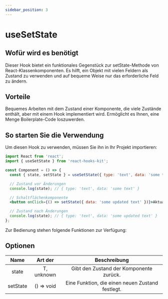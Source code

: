 ```yaml
---
sidebar_position: 3
---
```


# useSetState

## Wofür wird es benötigt

Dieser Hook bietet ein funktionales Gegenstück zur setState-Methode von React-Klassenkomponenten. Es hilft, ein Objekt mit vielen Feldern als Zustand zu verwenden und auf bequeme Weise nur das erforderliche Feld zu ändern.

## Vorteile

Bequemes Arbeiten mit dem Zustand einer Komponente, die viele Zustände enthält, aber mit einem Hook implementiert wird. Ermöglicht es Ihnen, eine Menge Boilerplate-Code loszuwerden.

## So starten Sie die Verwendung

Um diesen Hook zu verwenden, müssen Sie ihn in Ihr Projekt importieren:

```jsx
import React from 'react';
import { useSetState } from 'react-hooks-kit';

const Component = () => {
  const { state, setState } = useSetState({ type: 'text', data: 'some text' });

  // Zustand vor Änderungen
  console.log(state); // { type: 'text', data: 'some text' }

  // Schaltflächenkomponente
  <button onClick={() => setState({ data: 'some updated text' })}>Aktualisieren Sie die Daten</button>

  // Zustand nach Änderungen
  console.log(state); // { type: 'text', data: 'some updated text' }
};
```

Zur Bedienung stehen folgende Funktionen zur Verfügung:

## Optionen

| Name | Art der | Beschreibung |
| :---: | :---: | :---: |
| state | T, unknown | Gibt den Zustand der Komponente zurück. |
| setState | () => void | Eine Funktion, die einen neuen Zustand festlegt. |
